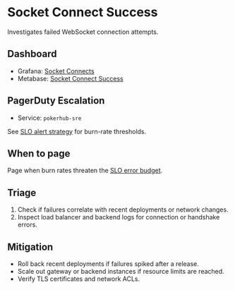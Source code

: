 # Socket Connect Success

Investigates failed WebSocket connection attempts.
 
## Dashboard
- Grafana: [Socket Connects](../../infrastructure/observability/socket-connects-dashboard.json)
- Metabase: [Socket Connect Success](../analytics-dashboards.md#socket-connect-success-1)

## PagerDuty Escalation
- Service: `pokerhub-sre`

See [SLO alert strategy](../SLOs.md) for burn-rate thresholds.

## When to page
Page when burn rates threaten the [SLO error budget](../SLOs.md#error-budget-handling).

## Triage
1. Check if failures correlate with recent deployments or network changes.
2. Inspect load balancer and backend logs for connection or handshake errors.

## Mitigation
- Roll back recent deployments if failures spiked after a release.
- Scale out gateway or backend instances if resource limits are reached.
- Verify TLS certificates and network ACLs.

